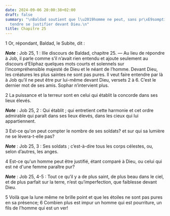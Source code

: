 ```yaml
---
date: 2024-09-06 20:00:38+02:00
draft: false
summary: "\nBaldad soutient que l\u2019homme ne peut, sans pr\xE9somption, pr\xE9\
  tendre se justifier devant Dieu.\n"
title: Chapitre 25
---
```





1 Or, répondant, Baldad, le Subite, dit :

***Note*** :  Job 25, 1 : IIIe discours de Baldad, chapitre 25. ― Au lieu de répondre à Job, il parle comme s’il n’avait rien entendu et ajoute seulement au discours d’Eliphaz quelques mots courts et solennels sur l’incompréhensible majesté de Dieu et le néant de l’homme. Devant Dieu, les créatures les plus saintes ne sont pas pures. Il veut faire entendre par là à Job qu’il ne peut être pur lui-même devant Dieu, versets 2 à 6. C’est le dernier mot de ses amis. Sophar n’intervient plus.


2 La puissance et la terreur sont en celui qui établit la concorde dans ses lieux élevés.

***Note*** :  Job 25, 2 : Qui établit ; qui entretient cette harmonie et cet ordre admirable qui paraît dans ses lieux élevés, dans les cieux qui lui appartiennent.

3 Est-ce qu'on peut compter le nombre de ses soldats? et sur qui sa lumière ne se lèvera-t-elle pas?

***Note*** :  Job 25, 3 : Ses soldats ; c’est-à-dire tous les corps célestes, ou, selon d’autres, les anges.

4 Est-ce qu'un homme peut être justifié, étant comparé à Dieu, ou celui qui est né d'une femme paraître pur?

***Note*** :  Job 25, 4-5 : Tout ce qu’il y a de plus saint, de plus beau dans le ciel, et de plus parfait sur la terre, n’est qu’imperfection, que faiblesse devant Dieu.

5 Voilà que la lune même ne brille point et que les étoiles ne sont pas pures en sa présence; 6 Combien plus est impur un homme qui est pourriture, un fils de l'homme qui est un ver!

